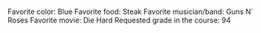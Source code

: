 Favorite color: Blue
Favorite food: Steak
Favorite musician/band: Guns N` Roses
Favorite movie: Die Hard
Requested grade in the course: 94
